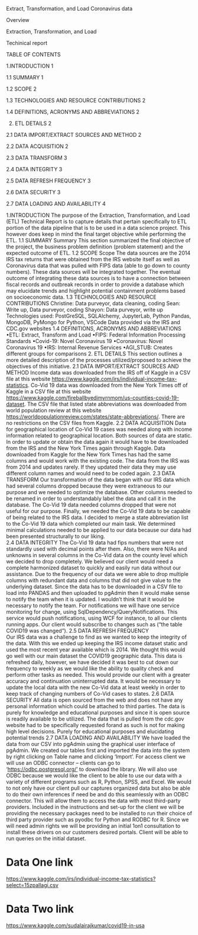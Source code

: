 Extract, Transformation, and Load Coronavirus data

Overview

Extraction,
Transformation, and Load

Techinical report

TABLE OF CONTENTS

1.INTRODUCTION	1

1.1 SUMMARY	1

1.2 SCOPE	2

1.3 TECHNOLOGIES AND RESOURCE CONTRIBUTIONS	2

1.4 DEFINITIONS, ACRONYMS AND ABBREVIATIONS	2

2. ETL DETAILS	2

2.1 DATA IMPORT/EXTRACT SOURCES AND METHOD	2

2.2 DATA ACQUISITION	2

2.3 DATA TRANSFORM	3

2.4 DATA INTEGRITY	3

2.5 DATA REFRESH FREQUENCY	3

2.6 DATA SECURITY	3

2.7 DATA LOADING AND AVAILABILITY	4

1.INTRODUCTION 
The purpose of the Extraction, Transformation, and Load (ETL) Technical Report is to capture details that pertain specifically to ETL portion of the data pipeline that is to be used in a data science project.  This however does keep in mind the final target objective while performing the ETL.
1.1 SUMMARY 
Summary This section summarized the final objective of the project, the business problem definition (problem statement) and the expected outcome of ETL. 
1.2 SCOPE 
Scope The data sources are the 2014 IRS tax returns that were obtained from the IRS website itself as well as Coronavirus data that was pulled with FIPS data (able to go down to county numbers). These data sources will be integrated together. The eventual outcome of integrating these data sources is to have a connection between fiscal records and outbreak records in order to provide a database which may elucidate trends and highlight potential containment problems based on socioeconomic data. 
1.3 TECHNOLOGIES AND RESOURCE CONTRIBUTIONS 
Christine: Data purveyor, data cleaning, coding
Sean: Write up, Data purveyor, coding
Shayon: Data purveyor, write up
Technologies used: PostGreSQL, SQLAlchemy, JupyterLab, Python Pandas, MongoDB,
PyMongo for Python, VSCode
Data provided via the IRS and CDC.gov websites
1.4 DEFINITIONS, ACRONYMS AND ABBREVIATIONS 
•ETL: Extract, Transform and Load 
•FIPS: Federal Information Processing Standards
•Covid-19: Novel Coronavirus 19
•Coronavirus: Novel Coronavirus 19
•IRS: Internal Revenue Services
•AGI_STUB: Creates different groups for comparisons
2. ETL DETAILS 
This section outlines a more detailed description of the processes utilized/proposed to achieve the objectives of this initiative. 
2.1 DATA IMPORT/EXTRACT SOURCES AND METHOD 
Income data was downloaded from the IRS off of Kaggle in a CSV file at this website https://www.kaggle.com/irs/individual-income-tax-statistics. Co-Vid 19 data was downloaded from the New York Times off of Kaggle in a CSV file at this website https://www.kaggle.com/fireballbyedimyrnmom/us-counties-covid-19-dataset. The CSV file that listed state abbreviations was downloaded from world population review at this website https://worldpopulationreview.com/states/state-abbreviations/. There are no restrictions on the CSV files from Kaggle.
2.2 DATA ACQUISITION 
Data for geographical location of Co-Vid 19 cases was needed along with income information related to geographical location. Both sources of data are static. In order to update or obtain the data again it would have to be downloaded from the IRS and the New York Times again through Kaggle. Data downloaded from Kaggle for the New York Times has had the same columns and would work with the existing code. The data from the IRS was from 2014 and updates rarely. If they updated their data they may use different column names and would need to be coded again. 
2.3 DATA TRANSFORM 
Our transformation of the data began with our IRS data which had several columns dropped because they were extraneous to our purpose and we needed to optimize the database. Other columns needed to be renamed in order to understandably label the data and call it in the database. The Co-Vid 19 data needed columns dropped that were not useful for our purpose. Finally, we needed the Co-Vid 19 data to be capable of being related to the IRS data. I decided to merge a state abbreviation list to the Co-Vid 19 data which completed our main task. We determined minimal calculations needed to be applied to our data because our data had been presented structurally to our liking.  
2.4 DATA INTEGRITY 
The Co-Vid 19 data had fips numbers that were not standardly used with decimal points after them. Also, there were N/As and unknowns in several columns in the Co-Vid data on the county level which we decided to drop completely. We believed our client would need a complete harmonized dataset to quickly and easily run data without our assistance. Due to the frequency of our data we were able to drop multiple columns with redundant data and columns that did not give value to the underlying dataset. Since the data has to be downloaded in a CSV file to load into PANDAS and then uploaded to pgAdmin then it would make sense to notify the team when it is updated. I wouldn’t think that it would be necessary to notify the team. For notifications we will have one service monitoring for change, using SqlDependency/QueryNotifications. This service would push notifications, using WCF for instance, to all our clients running apps. Our client would subscribe to changes such as (“the table COVID19 was changed”).
2.5 DATA REFRESH FREQUENCY  
Our IRS data was a challenge to find as we wanted to keep the integrity of the data. With this we ended up keeping the IRS income dataset static and used the most recent year available which is 2014. We thought this would go well with our main dataset the COVID19 geographic data. This data is refreshed daily, however, we have decided it was best to cut down our frequency to weekly as we would like the ability to quality check and perform other tasks as needed. This would provide our client with a greater accuracy and continuation uninterrupted data. It would be necessary to update the local data with the new Co-Vid data at least weekly in order to keep track of changing numbers of Co-Vid cases to states.
2.6 DATA SECURITY 
All data is open sourced from the web and does not have any personal information which could be attached to third parties. The data is purely for knowledge and educational purposes and since it is open source is readily available to be utilized. The data that is pulled from the cdc.gov website had to be specifically requested forand as such is not for making high level decisions. Purely for educational purposes and elucidating potential trends
2.7 DATA LOADING AND AVAILABILITY 
We have loaded the data from our CSV into pgAdmin using the graphical user interface of pgAdmin. We created our tables first and imported the data into the system by right clicking on Table name and clicking ‘Import’. For access client we will use an ODBC connector – clients can go to ‘https://odbc.postgresql.org/’ to download the library. We will also use ODBC because we would like the client to be able to use our data with a variety of different programs such as R, Python, SPSS, and Excel. We would to not only have our client pull our captures organized data but also be able to do their own inferences if need be and do this seamlessly with an ODBC connector. This will allow them to access the data with most third-party providers. Included in the instructions and set-up for the client we will be providing the necessary packages need to be installed to run their choice of third party provider such as pyodbc for Python and RODBC for R. Since we will need admin rights we will be providing an initial 1on1 consultation to install these drivers on our customers desired portals. Client will be able to run queries on the initial dataset.

# Data One link
https://www.kaggle.com/irs/individual-income-tax-statistics?select=15zpallagi.csv

# Data Two link
https://www.kaggle.com/sudalairajkumar/covid19-in-usa





